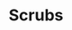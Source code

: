 ---
ee_id: '4483'
site: '1'
type: '2'
long_id: 2019-046 Scrubs
url: 2019-046-scrubs
title: Scrubs
year: '2019'
medium: Composition for pipe organ
commission:
add_credit:
dims:
pitch: Composition for organ - edited Toccata and Fugue in D minor, BWV 565. Written
  for Hampus Linwdall for Art Night London 2019.
ps:
live_url:
related:
youtube:
imgs: art-night-2019-06-web-sj--UMzJ.jpg
subheading:
year2: '2019'
download: Cory-Arcangel-Scrubs.pdf
add_credits:
related_code:
layout: things-i-made
---